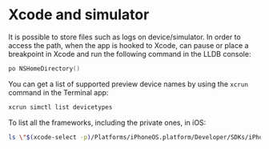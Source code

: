 # Xcode and simulator

It is possible to store files such as logs on device/simulator. In order to
access the path, when the app is hooked to Xcode, can pause or place a
breakpoint in Xcode and run the following command in the LLDB console:

```Swift
po NSHomeDirectory()
```

You can get a list of supported preview device names by using the `xcrun`
command in the Terminal app:

```bash
xcrun simctl list devicetypes
```

To list all the frameworks, including the private ones, in iOS:

```bash
ls \"$(xcode-select -p)/Platforms/iPhoneOS.platform/Developer/SDKs/iPhoneOS.sdk/System/Library/Frameworks\"
```
